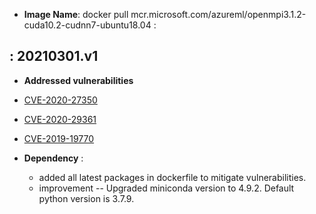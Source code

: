 -  **Image Name**: docker pull mcr.microsoft.com/azureml/openmpi3.1.2-cuda10.2-cudnn7-ubuntu18.04 : 

: 20210301.v1
-------------------

-   **Addressed vulnerabilities**
-   [CVE-2020-27350](https://lists.ubuntu.com/archives/ubuntu-security-announce/2020-December/005802.html)
-   [CVE-2020-29361](https://lists.ubuntu.com/archives/ubuntu-security-announce/2021-January/005819.html)
-   [CVE-2019-19770](https://lists.ubuntu.com/archives/ubuntu-security-announce/2021-January/005822.html)

 -   **Dependency** : 
  
      -   added all latest packages in dockerfile to mitigate vulnerabilities.
      -   improvement -- Upgraded miniconda version to 4.9.2. Default python version is 3.7.9.
